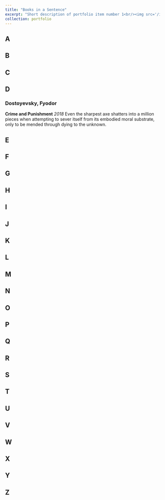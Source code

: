 ```yaml
---
title: "Books in a Sentence"
excerpt: "Short description of portfolio item number 1<br/><img src='/images/500x300.png'>"
collection: portfolio
---
```


## A



## B



## C



## D

### Dostoyevsky, Fyodor

**Crime and Punishment**
*2018*
Even the sharpest axe shatters into a million pieces when attempting to sever itself from its embodied moral substrate, only to be mended through dying to the unknown.




## E


## F



## G


## H



## I


## J



## K



## L



## M



## N



## O



## P


## Q


## R



## S



## T



## U



## V



## W



## X



## Y



## Z







